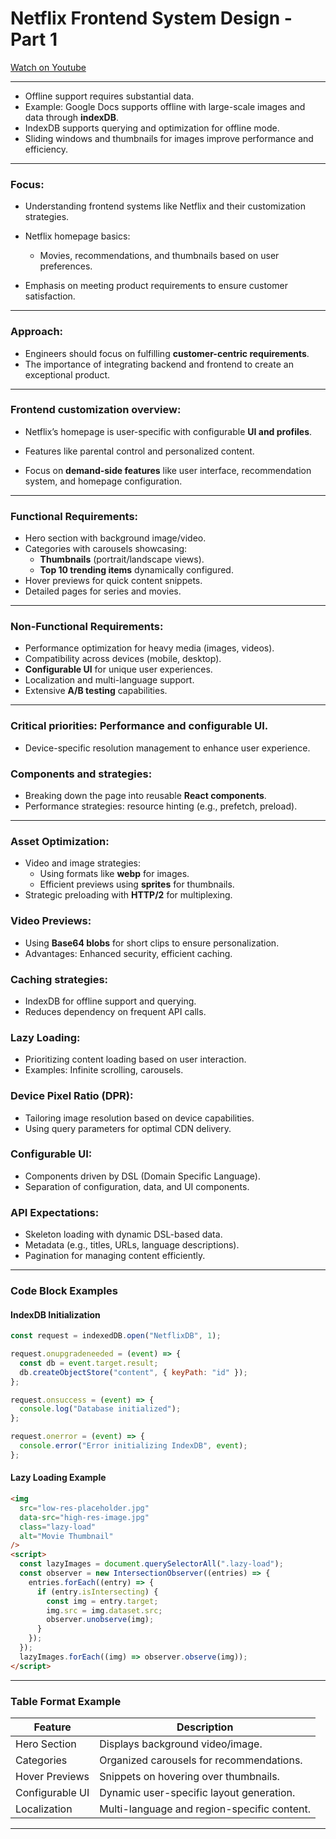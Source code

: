 # Netflix Frontend System Design - Part 1

[Watch on Youtube](https://www.youtube.com/watch?v=1XCL81J9VwY)

---


- Offline support requires substantial data.
- Example: Google Docs supports offline with large-scale images and data through **indexDB**.
- IndexDB supports querying and optimization for offline mode.
- Sliding windows and thumbnails for images improve performance and efficiency.
---
### Focus: 
- Understanding frontend systems like Netflix and their customization strategies.


- Netflix homepage basics: 
  - Movies, recommendations, and thumbnails based on user preferences.
- Emphasis on meeting product requirements to ensure customer satisfaction.

---
### Approach: 

- Engineers should focus on fulfilling **customer-centric requirements**.
- The importance of integrating backend and frontend to create an exceptional product.
---

### Frontend customization overview:
  - Netflix’s homepage is user-specific with configurable **UI and profiles**.
  - Features like parental control and personalized content.

- Focus on **demand-side features** like user interface, recommendation system, and homepage configuration.

---

### **Functional Requirements:**
  - Hero section with background image/video.
  - Categories with carousels showcasing:
    - **Thumbnails** (portrait/landscape views).
    - **Top 10 trending items** dynamically configured.
  - Hover previews for quick content snippets.
  - Detailed pages for series and movies.

---

### **Non-Functional Requirements:**
  - Performance optimization for heavy media (images, videos).
  - Compatibility across devices (mobile, desktop).
  - **Configurable UI** for unique user experiences.
  - Localization and multi-language support.
  - Extensive **A/B testing** capabilities.

---

### Critical priorities: Performance and configurable UI.
- Device-specific resolution management to enhance user experience.

### Components and strategies:
  - Breaking down the page into reusable **React components**.
  - Performance strategies: resource hinting (e.g., prefetch, preload).

---

### **Asset Optimization:**
  - Video and image strategies:
    - Using formats like **webp** for images.
    - Efficient previews using **sprites** for thumbnails.
  - Strategic preloading with **HTTP/2** for multiplexing.

### Video Previews:
  - Using **Base64 blobs** for short clips to ensure personalization.
  - Advantages: Enhanced security, efficient caching.

### Caching strategies:
  - IndexDB for offline support and querying.
  - Reduces dependency on frequent API calls.

### **Lazy Loading:**
  - Prioritizing content loading based on user interaction.
  - Examples: Infinite scrolling, carousels.

### **Device Pixel Ratio (DPR):**
  - Tailoring image resolution based on device capabilities.
  - Using query parameters for optimal CDN delivery.

### **Configurable UI:**
  - Components driven by DSL (Domain Specific Language).
  - Separation of configuration, data, and UI components.

### API Expectations:
  - Skeleton loading with dynamic DSL-based data.
  - Metadata (e.g., titles, URLs, language descriptions).
  - Pagination for managing content efficiently.

---

### **Code Block Examples**

#### **IndexDB Initialization**
```javascript
const request = indexedDB.open("NetflixDB", 1);

request.onupgradeneeded = (event) => {
  const db = event.target.result;
  db.createObjectStore("content", { keyPath: "id" });
};

request.onsuccess = (event) => {
  console.log("Database initialized");
};

request.onerror = (event) => {
  console.error("Error initializing IndexDB", event);
};
```

#### **Lazy Loading Example**
```html
<img
  src="low-res-placeholder.jpg"
  data-src="high-res-image.jpg"
  class="lazy-load"
  alt="Movie Thumbnail"
/>
<script>
  const lazyImages = document.querySelectorAll(".lazy-load");
  const observer = new IntersectionObserver((entries) => {
    entries.forEach((entry) => {
      if (entry.isIntersecting) {
        const img = entry.target;
        img.src = img.dataset.src;
        observer.unobserve(img);
      }
    });
  });
  lazyImages.forEach((img) => observer.observe(img));
</script>
```

---

### **Table Format Example**

| **Feature**              | **Description**                              |
|--------------------------|----------------------------------------------|
| Hero Section             | Displays background video/image.             |
| Categories               | Organized carousels for recommendations.    |
| Hover Previews           | Snippets on hovering over thumbnails.        |
| Configurable UI          | Dynamic user-specific layout generation.     |
| Localization             | Multi-language and region-specific content. |

---

